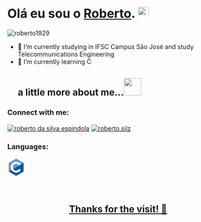 <h1>Olá eu sou o <a href="https://github.com/roberto1929">Roberto</a>. <img src="https://media.giphy.com/media/hvRJCLFzcasrR4ia7z/giphy.gif" height="25px" width="25px">  </h1>
<p align="left"> <img src="https://komarev.com/ghpvc/?username=roberto1929&label=Profile%20views&color=0e75b6&style=flat" alt="roberto1929" /> </p>

- 🔭 I’m currently studying in IFSC Campus São José and study Telecommunications Engineering
- 🌱 I’m currently learning C
  ## a little more about me...<img height="40px" width="40px" src="https://media.giphy.com/media/5xRW2cUKfcyQg/giphy.gif">


<h3 align="left">Connect with me:</h3>
<p align="left">
<a href="https://linkedin.com/in/roberto da silva espindola" target="blank"><img align="center" src="https://raw.githubusercontent.com/rahuldkjain/github-profile-readme-generator/master/src/images/icons/Social/linked-in-alt.svg" alt="roberto da silva espindola" height="30" width="40" /></a>
<a href="https://instagram.com/roberto.silz" target="blank"><img align="center" src="https://raw.githubusercontent.com/rahuldkjain/github-profile-readme-generator/master/src/images/icons/Social/instagram.svg" alt="roberto.silz" height="30" width="40" /></a>
</p>

<h3 align="left">Languages:</h3>
<p align="left"> <a href="https://www.cprogramming.com/" target="_blank" rel="noreferrer"> <img src="https://raw.githubusercontent.com/devicons/devicon/master/icons/c/c-original.svg" alt="c" width="40" height="40"/>  </p>
<div align="center" style="display: block"><br>
  <h2> Thanks for the visit! 💖 </h2>
